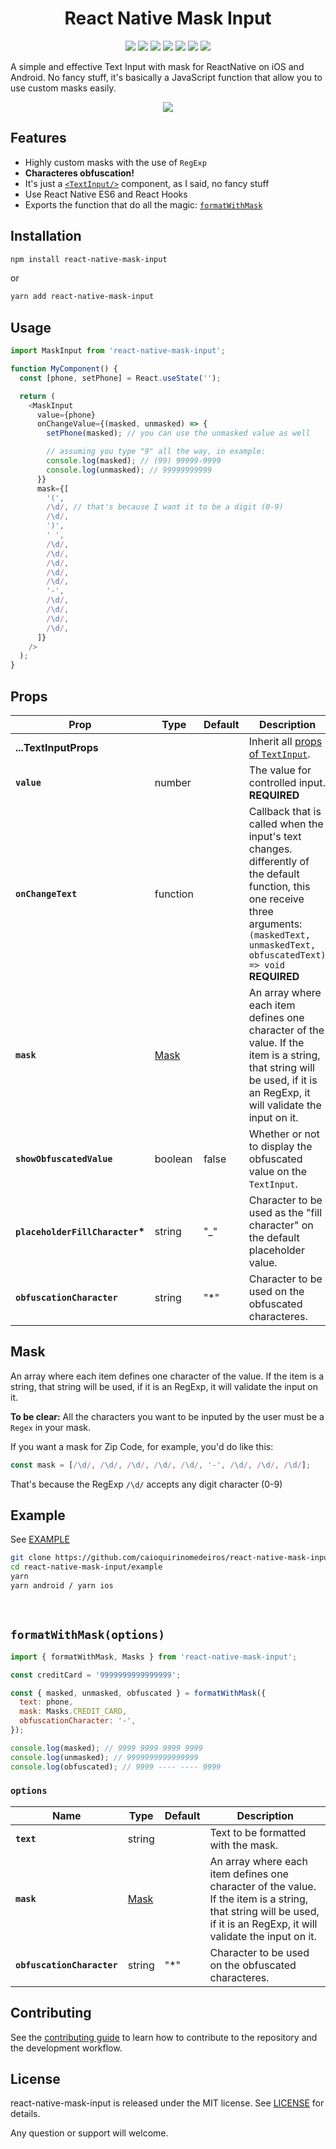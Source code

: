 <h1 align="center">React Native Mask Input</h1>

<p align="center">
  <img src="https://img.shields.io/badge/platform-Android%20%7C%20iOS-brightgreen" />
  <img src="https://img.shields.io/npm/dm/react-native-mask-input" />
  <img src="https://img.shields.io/github/issues-closed-raw/CaioQuirinoMedeiros/react-native-mask-input" />
  <img src="https://img.shields.io/bundlephobia/min/react-native-mask-input" />
  <img src="https://img.shields.io/npm/types/react-native-mask-input" />
  <img src="https://img.shields.io/npm/v/react-native-mask-input" />
  <img src="https://img.shields.io/github/license/CaioQuirinoMedeiros/react-native-mask-input" />
</p>

A simple and effective Text Input with mask for ReactNative on iOS and Android. No fancy stuff, it's basically a JavaScript function that allow you to use custom masks easily.

<p align="center">
  <img src="https://media.giphy.com/media/6CUiN9vx6RjbZUBd2p/giphy.gif" />
</p>

## Features

- Highly custom masks with the use of `RegExp`
- **Characteres obfuscation!**
- It's just a [`<TextInput/>`](https://facebook.github.io/react-native/docs/textinput.html) component, as I said, no fancy stuff
- Use React Native ES6 and React Hooks
- Exports the function that do all the magic: [`formatWithMask`](#formatwithmask-options)

## Installation

```sh
npm install react-native-mask-input
```

or

```sh
yarn add react-native-mask-input
```

## Usage

```javascript
import MaskInput from 'react-native-mask-input';

function MyComponent() {
  const [phone, setPhone] = React.useState('');

  return (
    <MaskInput
      value={phone}
      onChangeValue={(masked, unmasked) => {
        setPhone(masked); // you can use the unmasked value as well

        // assuming you type "9" all the way, in example:
        console.log(masked); // (99) 99999-9999
        console.log(unmasked); // 99999999999
      }}
      mask={[
        '(',
        /\d/, // that's because I want it to be a digit (0-9)
        /\d/,
        ')',
        ' ',
        /\d/,
        /\d/,
        /\d/,
        /\d/,
        /\d/,
        '-',
        /\d/,
        /\d/,
        /\d/,
        /\d/,
      ]}
    />
  );
}
```

## Props

| Prop                             | Type          | Default | Description                                                                                                                                                                                     |
| -------------------------------- | ------------- | ------- | ----------------------------------------------------------------------------------------------------------------------------------------------------------------------------------------------- |
| **...TextInputProps**            |               |         | Inherit all [props of `TextInput`](https://reactnative.dev/docs/textinput#props).                                                                                                               |
| **`value`**                      | number        |         | The value for controlled input. **REQUIRED**                                                                                                                                                    |
| **`onChangeText`**               | function      |         | Callback that is called when the input's text changes. differently of the default function, this one receive three arguments: `(maskedText, unmaskedText, obfuscatedText) => void` **REQUIRED** |
| **`mask`**                       | [Mask](#mask) |         | An array where each item defines one character of the value. If the item is a string, that string will be used, if it is an RegExp, it will validate the input on it.                           |
| **`showObfuscatedValue`**        | boolean       | false   | Whether or not to display the obfuscated value on the `TextInput`.                                                                                                                              |
| **`placeholderFillCharacter`\*** | string        | "\_"    | Character to be used as the "fill character" on the default placeholder value.                                                                                                                  |
| **`obfuscationCharacter`**       | string        | "\*"    | Character to be used on the obfuscated characteres.                                                                                                                                             |

## Mask

An array where each item defines one character of the value. If the item is a string, that string will be used, if it is an RegExp, it will validate the input on it.

**To be clear:** All the characters you want to be inputed by the user must be a `Regex` in your mask.

If you want a mask for Zip Code, for example, you'd do like this:

```javascript
const mask = [/\d/, /\d/, /\d/, /\d/, /\d/, '-', /\d/, /\d/, /\d/];
```

That's because the RegExp `/\d/` accepts any digit character (0-9)

## Example

See [EXAMPLE](example)

```sh
git clone https://github.com/caioquirinomedeiros/react-native-mask-input.git
cd react-native-mask-input/example
yarn
yarn android / yarn ios
```

<br>

## `formatWithMask(options)`

```javascript
import { formatWithMask, Masks } from 'react-native-mask-input';

const creditCard = '9999999999999999';

const { masked, unmasked, obfuscated } = formatWithMask({
  text: phone,
  mask: Masks.CREDIT_CARD,
  obfuscationCharacter: '-',
});

console.log(masked); // 9999 9999 9999 9999
console.log(unmasked); // 9999999999999999
console.log(obfuscated); // 9999 ---- ---- 9999
```

### `options`

| Name                       | Type          | Default | Description                                                                                                                                                           |
| -------------------------- | ------------- | ------- | --------------------------------------------------------------------------------------------------------------------------------------------------------------------- |
| **`text`**                 | string        |         | Text to be formatted with the mask.                                                                                                                                   |
| **`mask`**                 | [Mask](#mask) |         | An array where each item defines one character of the value. If the item is a string, that string will be used, if it is an RegExp, it will validate the input on it. |
| **`obfuscationCharacter`** | string        | "\*"    | Character to be used on the obfuscated characteres.                                                                                                                   |

## Contributing

See the [contributing guide](CONTRIBUTING.md) to learn how to contribute to the repository and the development workflow.

## License

react-native-mask-input is released under the MIT license. See [LICENSE](LICENSE) for details.

Any question or support will welcome.
